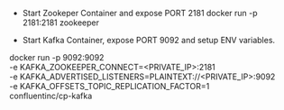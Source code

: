 - Start Zookeper Container and expose PORT 2181
    docker run -p 2181:2181 zookeeper

- Start Kafka Container, expose PORT 9092 and setup ENV variables.

docker run -p 9092:9092 \
    -e KAFKA_ZOOKEEPER_CONNECT=<PRIVATE_IP>:2181 \
    -e KAFKA_ADVERTISED_LISTENERS=PLAINTEXT://<PRIVATE_IP>:9092 \
    -e KAFKA_OFFSETS_TOPIC_REPLICATION_FACTOR=1 \
    confluentinc/cp-kafka
